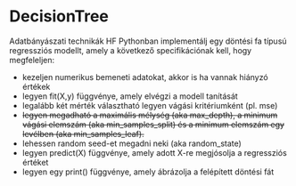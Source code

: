 # DecisionTree
Adatbányászati technikák HF
Pythonban implementálj egy döntési fa típusú regressziós modellt, amely a következő specifikációnak kell, hogy megfeleljen:

<ul>
<li>kezeljen numerikus bemeneti adatokat, akkor is ha vannak hiányzó értékek</li>
<li>legyen fit(X,y) függvénye, amely elvégzi a modell tanítását</li>
<li>legalább két mérték választható legyen vágási kritériumként (pl. mse)</li>
<li><s>legyen megadható a maximális mélység (aka max_depth), a minimum vágási elemszám (aka min_samples_split) és a minimum elemszám egy levélben (aka min_samples_leaf).</s></li>
<li>lehessen random seed-et megadni neki (aka random_state)</li>
<li>legyen predict(X) függvénye, amely adott X-re megjósolja a regressziós értéket</li>
<li>legyen egy print() függvénye, amely ábrázolja a felépített döntési fát </li>
 </ul>
